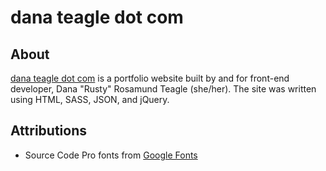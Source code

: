 # dana teagle dot com

## About
[dana teagle dot com](https://danateagle.com/) is a portfolio website built by and for front-end developer, Dana "Rusty" Rosamund Teagle (she/her). The site was written using HTML, SASS, JSON, and jQuery.

## Attributions
- Source Code Pro fonts from [Google Fonts](https://fonts.google.com/)